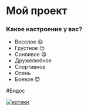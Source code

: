 # Мой проект

### Какое настроение у вас?
* Веселое :smiley:
* Грустное :unamused:
* Сонливое :sleepy:
* Дружелюбное
* Спортивное 
* Осень
* Боевое :smiling_imp:

#Видос

[![котики](https://encrypted-tbn0.gstatic.com/images?q=tbn:ANd9GcQwrsJWSUzP-pjHaNC5i8g3DLJQst0MQY-So_YFscJa&s)]()
